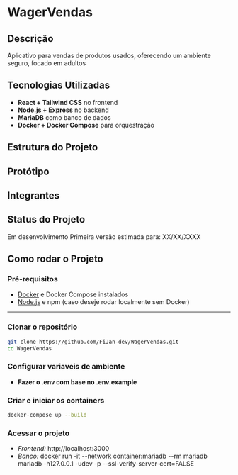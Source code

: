 # WagerVendas

## Descrição

Aplicativo para vendas de produtos usados, oferecendo um ambiente seguro, focado em adultos

## Tecnologias Utilizadas

- **React + Tailwind CSS** no frontend
- **Node.js + Express** no backend
- **MariaDB** como banco de dados
- **Docker + Docker Compose** para orquestração

## Estrutura do Projeto

## Protótipo

## Integrantes

## Status do Projeto

Em desenvolvimento
Primeira versão estimada para: XX/XX/XXXX

## Como rodar o Projeto

### Pré-requisitos

- [Docker](https://www.docker.com/products/docker-desktop) e Docker Compose instalados
- [Node.js](https://nodejs.org/) e npm (caso deseje rodar localmente sem Docker)

---

### Clonar o repositório

```bash
git clone https://github.com/FiJan-dev/WagerVendas.git
cd WagerVendas
```

### Configurar variaveis de ambiente

- **Fazer o .env com base no .env.example**

### Criar e iniciar os containers

```bash
docker-compose up --build
```

### Acessar o projeto

- _Frontend:_ http://localhost:3000
- _Banco:_ docker run -it --network container:mariadb --rm mariadb mariadb -h127.0.0.1 -udev -p --ssl-verify-server-cert=FALSE
